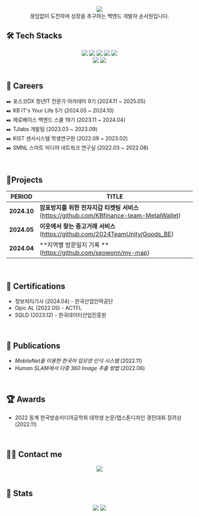 <div align="center">
  <img src="https://capsule-render.vercel.app/api?type=waving&color=f0fff0&height=180&text=Seowon's%20Github&animation=fadeIn&fontColor=ffffff&fontSize=50" />
</div>

<div align="center">
  끊임없이 도전하며 성장을 추구하는 백엔드 개발자 손서원입니다.
</div>


## 🛠️ Tech Stacks

<div align="center">
  <img src="https://img.shields.io/badge/Java-007396?style=flat&logo=Java&logoColor=white">
  <img src="https://img.shields.io/badge/MySQL-4479A1?style=flat&logo=MySQL&logoColor=white">
  <img src="https://img.shields.io/badge/Spring-6DB33F?style=flat&logo=Spring&logoColor=white">
  <img src="https://img.shields.io/badge/Spring Boot-6DB33F?style=flat&logo=Spring Boot&logoColor=white">
  <img src="https://img.shields.io/badge/Python-3766AB?style=flat-square&logo=Python&logoColor=white"/>
  <br />
  <img src="https://img.shields.io/badge/HTML5-E34F26?style=flat&logo=HTML5&logoColor=white">
  <img src="https://img.shields.io/badge/Vue.js-4FC08D?style=flat&logo=Vue.js&logoColor=white">
</div>

<br>

## 🏢 Careers
✒️ 포스코DX 청년IT 전문가 아카데미 9기 (2024.11 ~ 2025.05)  
✒️ KB IT's Your Life 5기 (2024.05 ~ 2024.10)  
✒️ 제로베이스 백엔드 스쿨 19기 (2023.11 ~ 2024.04)  
✒️ TJlabs 개발팀 (2023.03 ~ 2023.09)  
✒️ KIST 센서시스템 학생연구원 (2022.09 ~ 2023.02)  
✒️ SMNL 스마트 미디어 네트워크 연구실 (2022.03 ~ 2022.08)

<br>

## 📍Projects  

| PERIOD          | TITLE                                                                                                                  |
| --------------- | --------------------------------------------------------------------------------------------------------------------------------------------------- |
| **2024.10** | **암표방지를 위한 전자지갑 티켓팅 서비스** (https://github.com/KBfinance-team-MetalWallet) |
| **2024.05** | **이웃에서 찾는 중고거래 서비스** (https://github.com/2024TeamUnity/Goods_BE)               |
| **2024.04** | **지역별 방문일지 기록 ** (https://github.com/seowonn/my-map)               |

<br>

## 📜 Certifications

- 정보처리기사 (2024.04) -  한국산업인력공단
- Opic AL (2022.05) - ACTFL
- SQLD (2023.12) - 한국데이터산업진흥원  

<br>

## 📄 Publications

- *MobileNet을 이용한 한국어 입모양 인식 시스템* (2022.11)
- *Human SLAM에서 다중 360 Image 추출 방법* (2022.06) 

<br>

## 🏆 Awards
- 2022 동계 한국방송미디어공학회 대학생 논문/캡스톤디자인 경진대회 장려상 (2022.11)

<br>

## 🧑‍💻 Contact me

<div align="center">
  <a href="mailto:sonseowon5@gmail.com">
    <img src="https://img.shields.io/badge/Gmail-EA4335?style=flat&logo=Gmail&logoColor=white&link=mailto:sonseowon5@gmail.com">
  </a>
</div>

<br>

## 🏅 Stats  

<div align="center">
  <img src="https://github-readme-stats.vercel.app/api?username=seowonn&bg_color=180,ffffff,00000000&title_color=000000&text_color=000000" />
  <img src="https://github-readme-stats.vercel.app/api/top-langs/?username=seowonn&layout=compact&bg_color=180,ffffff,00000000&title_color=000000&text_color=000000" />
</div>
